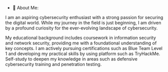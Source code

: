   
- 🌱 About Me:
  
I am an aspiring cybersecurity enthusiast with a strong passion for securing the digital world. While my journey in the field is just beginning, I am driven by a profound curiosity for the ever-evolving landscape of cybersecurity.

My educational background includes coursework in information security and network security, providing me with a foundational understanding of key concepts. 
I am actively pursuing certifications such as Blue Team Level 1 and developing my practical skills by using platform such as TryHackMe. 
Self-study to deepen my knowledge in areas such as defensive cybersecurity training and penetration testing.
